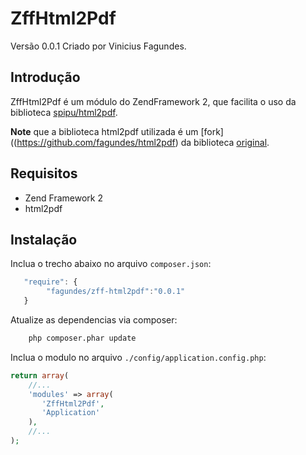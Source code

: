 # ZffHtml2Pdf

Versão 0.0.1 Criado por Vinicius Fagundes.

## Introdução

ZffHtml2Pdf é um módulo do ZendFramework 2, que facilita o uso da biblioteca [spipu/html2pdf](https://github.com/spipu/html2pdf).

**Note** que a biblioteca html2pdf utilizada é um [fork]((https://github.com/fagundes/html2pdf) da biblioteca [original](https://github.com/spipu/html2pdf). 

## Requisitos

* Zend Framework 2
* html2pdf 

## Instalação

Inclua o trecho abaixo no arquivo `composer.json`:

```js
   "require": {
        "fagundes/zff-html2pdf":"0.0.1"
   }
```

Atualize as dependencias via composer:

```bash
    php composer.phar update
```

Inclua o modulo no arquivo `./config/application.config.php`:

```php
return array(
    //...
    'modules' => array(
       'ZffHtml2Pdf',
       'Application'
    ),
    //...
);
```